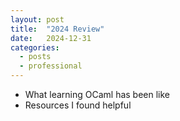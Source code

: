 ```yaml
---
layout: post
title:  "2024 Review"
date:   2024-12-31
categories: 
  - posts
  - professional
---
```


- What learning OCaml has been like
- Resources I found helpful

